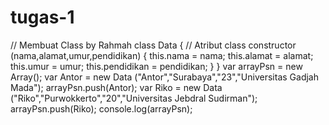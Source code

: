 # tugas-1
// Membuat Class by Rahmah
class Data
{
// Atribut class
constructor (nama,alamat,umur,pendidikan) {
this.nama = nama;
this.alamat = alamat;
this.umur = umur;
this.pendidikan = pendidikan;
}
}
var arrayPsn = new Array();
var Antor = new Data ("Antor","Surabaya","23","Universitas Gadjah Mada");
arrayPsn.push(Antor);
var Riko = new Data ("Riko","Purwokkerto","20","Universitas Jebdral Sudirman");
arrayPsn.push(Riko);
console.log(arrayPsn);
